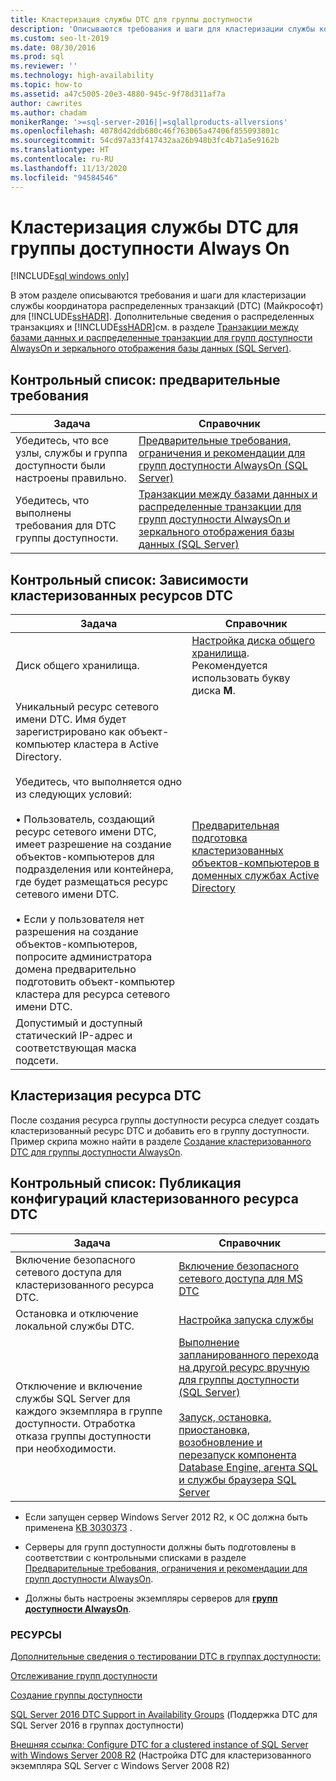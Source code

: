 ```yaml
---
title: Кластеризация службы DTC для группы доступности
description: 'Описываются требования и шаги для кластеризации службы координатора распределенных транзакций (DTC) (Майкрософт) для группы доступности Always On. '
ms.custom: seo-lt-2019
ms.date: 08/30/2016
ms.prod: sql
ms.reviewer: ''
ms.technology: high-availability
ms.topic: how-to
ms.assetid: a47c5005-20e3-4880-945c-9f78d311af7a
author: cawrites
ms.author: chadam
monikerRange: '>=sql-server-2016||=sqlallproducts-allversions'
ms.openlocfilehash: 4078d42ddb680c46f763065a47406f855093801c
ms.sourcegitcommit: 54cd97a33f417432aa26b948b3fc4b71a5e9162b
ms.translationtype: HT
ms.contentlocale: ru-RU
ms.lasthandoff: 11/13/2020
ms.locfileid: "94584546"
---
```

# <a name="how-to-cluster-the-dtc-service-for-an-always-on-availability-group"></a>Кластеризация службы DTC для группы доступности Always On

[!INCLUDE[sql windows only](../../../includes/applies-to-version/sql-windows-only.md)]

В этом разделе описываются требования и шаги для кластеризации службы координатора распределенных транзакций (DTC) (Майкрософт) для [!INCLUDE[ssHADR](../../../includes/sshadr-md.md)]. Дополнительные сведения о распределенных транзакциях и [!INCLUDE[ssHADR](../../../includes/sshadr-md.md)]см. в разделе [Транзакции между базами данных и распределенные транзакции для групп доступности AlwaysOn и зеркального отображения базы данных (SQL Server)](../../../database-engine/availability-groups/windows/transactions-always-on-availability-and-database-mirroring.md).

 ## <a name="checklist-preliminary-requirements"></a>Контрольный список: предварительные требования

|Задача|Справочник|  
|-----------------|----------|  
|Убедитесь, что все узлы, службы и группа доступности были настроены правильно.|[Предварительные требования, ограничения и рекомендации для групп доступности AlwaysOn (SQL Server)](../../../database-engine/availability-groups/windows/prereqs-restrictions-recommendations-always-on-availability.md)|
|Убедитесь, что выполнены требования для DTC группы доступности.|[Транзакции между базами данных и распределенные транзакции для групп доступности AlwaysOn и зеркального отображения базы данных (SQL Server)](../../../database-engine/availability-groups/windows/transactions-always-on-availability-and-database-mirroring.md)

## <a name="checklist-clustered-dtc-resource-dependencies"></a>Контрольный список: Зависимости кластеризованных ресурсов DTC

|Задача|Справочник|  
|-----------------|----------|  
|Диск общего хранилища.|[Настройка диска общего хранилища](https://msdn.microsoft.com/library/cc982358(v=bts.10).aspx). Рекомендуется использовать букву диска **M**.|
|Уникальный ресурс сетевого имени DTC.  Имя будет зарегистрировано как объект-компьютер кластера в Active Directory.<br /><br />Убедитесь, что выполняется одно из следующих условий:<br /><br />• Пользователь, создающий ресурс сетевого имени DTC, имеет разрешение на создание объектов-компьютеров для подразделения или контейнера, где будет размещаться ресурс сетевого имени DTC.<br /><br />• Если у пользователя нет разрешения на создание объектов-компьютеров, попросите администратора домена предварительно подготовить объект-компьютер кластера для ресурса сетевого имени DTC.|[Предварительная подготовка кластеризованных объектов-компьютеров в доменных службах Active Directory](/previous-versions/windows/it-pro/windows-server-2012-R2-and-2012/dn466519(v=ws.11))|
|Допустимый и доступный статический IP-адрес и соответствующая маска подсети.||

## <a name="cluster-the-dtc-resource"></a>Кластеризация ресурса DTC
После создания ресурса группы доступности ресурса следует создать кластеризованный ресурс DTC и добавить его в группу доступности.  Пример скрипа можно найти в разделе [Создание кластеризованного DTC для группы доступности AlwaysOn](../../../database-engine/availability-groups/windows/create-clustered-dtc-for-an-always-on-availability-group.md).


## <a name="checklist-post-clustered-dtc-resource-configurations"></a>Контрольный список: Публикация конфигураций кластеризованного ресурса DTC

|Задача|Справочник|  
|-----------------|----------|  
|Включение безопасного сетевого доступа для кластеризованного ресурса DTC.|[Включение безопасного сетевого доступа для MS DTC](/previous-versions/windows/it-pro/windows-server-2008-R2-and-2008/cc753620(v=ws.10))|
|Остановка и отключение локальной службы DTC.|[Настройка запуска службы](https://technet.microsoft.com/library/cc755249(v=ws.11).aspx)|
|Отключение и включение службы SQL Server для каждого экземпляра в группе доступности.  Отработка отказа группы доступности при необходимости.|[Выполнение запланированного перехода на другой ресурс вручную для группы доступности (SQL Server)](../../../database-engine/availability-groups/windows/perform-a-planned-manual-failover-of-an-availability-group-sql-server.md)<br /><br />[Запуск, остановка, приостановка, возобновление и перезапуск компонента Database Engine, агента SQL и службы браузера SQL Server](../../../database-engine/configure-windows/start-stop-pause-resume-restart-sql-server-services.md)|

- Если запущен сервер Windows Server 2012 R2, к ОС должна быть применена [KB 3030373](https://support.microsoft.com/kb/3090973) .

- Серверы для групп доступности должны быть подготовлены в соответствии с контрольными списками в разделе [Предварительные требования, ограничения и рекомендации для групп доступности AlwaysOn](../../../database-engine/availability-groups/windows/prereqs-restrictions-recommendations-always-on-availability.md).

- Должны быть настроены экземпляры серверов для [**групп доступности AlwaysOn**](../../../database-engine/availability-groups/windows/configuration-of-a-server-instance-for-always-on-availability-groups-sql-server.md).

### <a name="resources"></a>РЕСУРСЫ


[Дополнительные сведения о тестировании DTC в группах доступности:](/archive/blogs/dataplatform/sql-server-2016-dtc-support-in-availability-groups)

[Отслеживание групп доступности](monitor-availability-groups-transact-sql.md)

[Создание группы доступности](create-an-availability-group-transact-sql.md)


[SQL Server 2016 DTC Support in Availability Groups](/archive/blogs/dataplatform/sql-server-2016-dtc-support-in-availability-groups) (Поддержка DTC для SQL Server 2016 в группах доступности) 

[Внешняя ссылка: Configure DTC for a clustered instance of SQL Server with Windows Server 2008 R2](https://sqlha.com/2013/03/12/how-to-properly-configure-dtc-for-clustered-instances-of-sql-server-with-windows-server-2008-r2/) (Настройка DTC для кластеризованного экземпляра SQL Server с Windows Server 2008 R2)